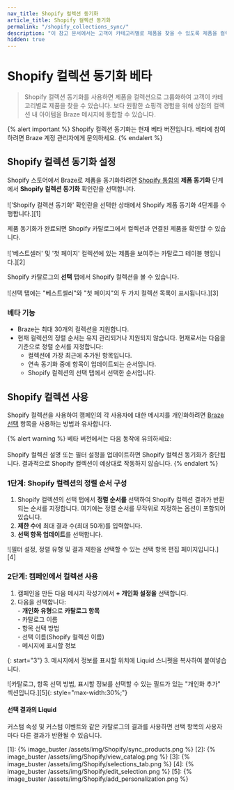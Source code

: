 ```yaml
---
nav_title: Shopify 컬렉션 동기화
article_title: Shopify 컬렉션 동기화
permalink: "/shopify_collections_sync/"
description: "이 참고 문서에서는 고객이 카테고리별로 제품을 찾을 수 있도록 제품을 컬렉션으로 그룹화할 수 있는 Shopify 컬렉션 동기화를 설정하는 방법에 대해 설명합니다."
hidden: true
---
```


# Shopify 컬렉션 동기화 베타

> Shopify 컬렉션 동기화를 사용하면 제품을 컬렉션으로 그룹화하여 고객이 카테고리별로 제품을 찾을 수 있습니다. 보다 원활한 쇼핑객 경험을 위해 상점의 컬렉션 내 아이템을 Braze 메시지에 통합할 수 있습니다.

{% alert important %}
Shopify 컬렉션 동기화는 현재 베타 버전입니다. 베타에 참여하려면 Braze 계정 관리자에게 문의하세요.
{% endalert %}

## Shopify 컬렉션 동기화 설정

Shopify 스토어에서 Braze로 제품을 동기화하려면 [Shopify 통합의]({{site.baseurl}}/partners/message_orchestration/channel_extensions/ecommerce/shopify/setting_up_shopify#setting-up-shopify-in-braze) **제품 동기화** 단계에서 **Shopify 컬렉션 동기화** 확인란을 선택합니다.<br><br>!['Shopify 컬렉션 동기화' 확인란을 선택한 상태에서 Shopify 제품 동기화 4단계를 수행합니다.][1]

제품 동기화가 완료되면 Shopify 카탈로그에서 컬렉션과 연결된 제품을 확인할 수 있습니다. <br><br>!['베스트셀러' 및 '첫 페이지' 컬렉션에 있는 제품을 보여주는 카탈로그 테이블 행입니다.][2]

Shopify 카탈로그의 **선택** 탭에서 Shopify 컬렉션을 볼 수 있습니다. <br><br>![선택 탭에는 "베스트셀러"와 "첫 페이지"의 두 가지 컬렉션 목록이 표시됩니다.][3]

### 베타 기능

- Braze는 최대 30개의 컬렉션을 지원합니다.
- 현재 컬렉션의 정렬 순서는 유지 관리되거나 지원되지 않습니다. 현재로서는 다음을 기준으로 정렬 순서를 지정합니다:
    - 컬렉션에 가장 최근에 추가된 항목입니다.
    - 연속 동기화 중에 항목이 업데이트되는 순서입니다.
    - Shopify 컬렉션의 선택 탭에서 선택한 순서입니다.

## Shopify 컬렉션 사용

Shopify 컬렉션을 사용하여 캠페인의 각 사용자에 대한 메시지를 개인화하려면 [Braze 선택]({{site.baseurl}}/user_guide/personalization_and_dynamic_content/catalogs/selections/) 항목을 사용하는 방법과 유사합니다.

{% alert warning %}
베타 버전에서는 다음 동작에 유의하세요: <br><br>Shopify 컬렉션 설명 또는 필터 설정을 업데이트하면 Shopify 컬렉션 동기화가 중단됩니다. 결과적으로 Shopify 컬렉션이 예상대로 작동하지 않습니다.
{% endalert %}

### 1단계: Shopify 컬렉션의 정렬 순서 구성

1. Shopify 컬렉션의 선택 탭에서 **정렬 순서를** 선택하여 Shopify 컬렉션 결과가 반환되는 순서를 지정합니다. 여기에는 정렬 순서를 무작위로 지정하는 옵션이 포함되어 있습니다.
2. **제한 수**에 최대 결과 수(최대 50개)를 입력합니다.
3. **선택 항목 업데이트**를 선택합니다.

![필터 설정, 정렬 유형 및 결과 제한을 선택할 수 있는 선택 항목 편집 페이지입니다.][4]

### 2단계: 캠페인에서 컬렉션 사용

1. 캠페인을 만든 다음 메시지 작성기에서 **\+ 개인화 설정을** 선택합니다.
2. 다음을 선택합니다:<br>- **개인화 유형**으로 **카탈로그 항목** <br>\- 카탈로그 이름<br>\- 항목 선택 방법<br>\- 선택 이름(Shopify 컬렉션 이름) <br>\- 메시지에 표시할 정보

{: start="3"}
3\. 메시지에서 정보를 표시할 위치에 Liquid 스니펫을 복사하여 붙여넣습니다.

![카탈로그, 항목 선택 방법, 표시할 정보를 선택할 수 있는 필드가 있는 "개인화 추가" 섹션입니다.][5]{: style="max-width:30%;"}

#### 선택 결과의 Liquid

커스텀 속성 및 커스텀 이벤트와 같은 카탈로그의 결과를 사용하면 선택 항목의 사용자마다 다른 결과가 반환될 수 있습니다.

[1]: {% image_buster /assets/img/Shopify/sync_products.png %}
[2]: {% image_buster /assets/img/Shopify/view_catalog.png %}
[3]: {% image_buster /assets/img/Shopify/selections_tab.png %}
[4]: {% image_buster /assets/img/Shopify/edit_selection.png %}
[5]: {% image_buster /assets/img/Shopify/add_personalization.png %}
